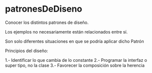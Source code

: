 # patronesDeDiseno
Conocer los distintos patrones de diseño. 

Los ejemplos no necesariamente están relacionados entre sí. 

Son solo diferentes situaciones en que se podría aplicar dicho Patrón

Principios del diseño:

1.- Identificar lo que cambia de lo constante 
2.- Programar la interfaz o super tipo, no la clase 
3.- Favorecer la composición sobre la herencia
